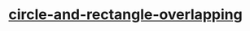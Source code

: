 # [circle-and-rectangle-overlapping](https://leetcode-cn.com/problems/circle-and-rectangle-overlapping)
